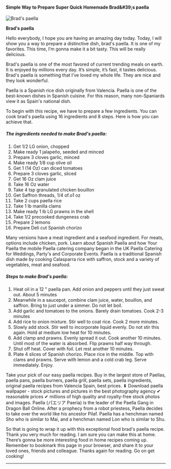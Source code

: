             

#### Simple Way to Prepare Super Quick Homemade Brad&amp;#39;s paella

![Brad's paella](https://img-global.cpcdn.com/recipes/789d8a6d8f07c95f/751x532cq70/brads-paella-recipe-main-photo.jpg)

**Brad's paella**

Hello everybody, I hope you are having an amazing day today. Today, I will show you a way to prepare a distinctive dish, brad's paella. It is one of my favorites. This time, I’m gonna make it a bit tasty. This will be really delicious.

Brad's paella is one of the most favored of current trending meals on earth. It is enjoyed by millions every day. It’s simple, it’s fast, it tastes delicious. Brad's paella is something that I’ve loved my whole life. They are nice and they look wonderful.

Paella is a Spanish rice dish originally from Valencia. Paella is one of the best-known dishes in Spanish cuisine. For this reason, many non-Spaniards view it as Spain's national dish.

To begin with this recipe, we have to prepare a few ingredients. You can cook brad's paella using 16 ingredients and 8 steps. Here is how you can achieve that.

##### The ingredients needed to make Brad's paella:

1.  Get 1/2 LG onion, chopped
2.  Make ready 1 jalapeño, seeded and minced
3.  Prepare 3 cloves garlic, minced
4.  Make ready 1/8 cup olive oil
5.  Get 1 (14 Oz) can diced tomatoes
6.  Prepare 3 cloves garlic, sliced
7.  Get 16 Oz clam juice
8.  Take 16 Oz water
9.  Take 4 tsp granulated chicken bouillon
10.  Get Saffron threads, 1/4 of.o1 oz
11.  Take 2 cups paella rice
12.  Take 1 lb manilla clams
13.  Make ready 1 lb LG prawns in the shell
14.  Take 1/2 precooked dungeness crab
15.  Prepare 2 lemons
16.  Prepare Deli cut Spanish chorizo

Many versions have a meat ingredient and a seafood ingredient. For meats, options include chicken, pork. Learn about Spanish Paella and how Your Paella the mobile Paella catering company began in the UK Paella Catering for Weddings, Party's and Corporate Events. Paella is a traditional Spanish dish made by cooking Calasparra rice with saffron, stock and a variety of vegetables, meat and seafood.

##### Steps to make Brad's paella:

1.  Heat oil in a 12 " paella pan. Add onion and peppers until they just sweat out. About 5 minutes
2.  Meanwhile in a saucepot, combine clam juice, water, bouillon, and saffron. Bring to just under a simmer. Do not let boil.
3.  Add garlic and tomatoes to the onions. Barely drain tomatoes. Cook 2-3 minutes
4.  Add rice to onion mixture. Stir well to coat rice. Cook 2 more minutes.
5.  Slowly add stock. Stir well to incorporate liquid evenly. Do not stir this again. Hold at medium low heat for 10 minutes.
6.  Add clamp and prawns. Evenly spread it out. Cook another 10 minutes. Until most of the water is absorbed. Flip prawns half way through.
7.  Shut off heat. Cover with foil. Let rest another 10 minutes.
8.  Plate 4 slices of Spanish chorizo. Place rice in the middle. Top with clams and prawns. Serve with lemon and a cold crab leg. Serve immediately. Enjoy.

Take your pick of our easy paella recipes. Buy in the largest store of Paellas, paella pans, paella burners, paella grill, paella sets, paella ingredients, original paella recipes from Valencia Spain, best prices. ⬇ Download paella wallpaper - stock pictures and pictures in the best photography agency ✔ reasonable prices ✔ millions of high quality and royalty-free stock photos and images. Paella (パエリア Paeria) is the leader of the Paella Gang in Dragon Ball Online. After a prophecy from a robot priestess, Paella decides to take over the world like his ancestor Pilaf. Paella has a henchman named Sho who is similar to Mai, and a henchman named Lon who is similar to Shu.

So that is going to wrap it up with this exceptional food brad's paella recipe. Thank you very much for reading. I am sure you can make this at home. There’s gonna be more interesting food in home recipes coming up. Remember to bookmark this page in your browser, and share it to your loved ones, friends and colleague. Thanks again for reading. Go on get cooking!

* * *